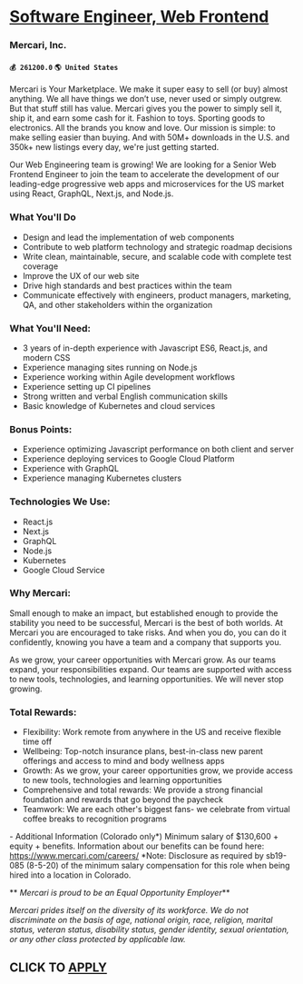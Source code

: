 # [Software Engineer, Web Frontend](https://www.remotewlb.com/apply/software-engineer-web-frontend)  
### Mercari, Inc.  
#### `💰 261200.0` `🌎 United States`  

Mercari is Your Marketplace. We make it super easy to sell (or buy) almost anything. We all have things we don’t use, never used or simply outgrew. But that stuff still has value. Mercari gives you the power to simply sell it, ship it, and earn some cash for it. Fashion to toys. Sporting goods to electronics. All the brands you know and love. Our mission is simple: to make selling easier than buying. And with 50M+ downloads in the U.S. and 350k+ new listings every day, we're just getting started.

Our Web Engineering team is growing! We are looking for a Senior Web Frontend Engineer to join the team to accelerate the development of our leading-edge progressive web apps and microservices for the US market using React, GraphQL, Next.js, and Node.js.

### What You'll Do

  * Design and lead the implementation of web components
  * Contribute to web platform technology and strategic roadmap decisions
  * Write clean, maintainable, secure, and scalable code with complete test coverage
  * Improve the UX of our web site
  * Drive high standards and best practices within the team
  * Communicate effectively with engineers, product managers, marketing, QA, and other stakeholders within the organization

### What You'll Need:

  * 3 years of in-depth experience with Javascript ES6, React.js, and modern CSS
  * Experience managing sites running on Node.js
  * Experience working within Agile development workflows
  * Experience setting up CI pipelines
  * Strong written and verbal English communication skills
  * Basic knowledge of Kubernetes and cloud services

### Bonus Points:

  * Experience optimizing Javascript performance on both client and server
  * Experience deploying services to Google Cloud Platform
  * Experience with GraphQL
  * Experience managing Kubernetes clusters

### Technologies We Use:

  * React.js
  * Next.js
  * GraphQL
  * Node.js
  * Kubernetes
  * Google Cloud Service

### Why Mercari:

Small enough to make an impact, but established enough to provide the stability you need to be successful, Mercari is the best of both worlds. At Mercari you are encouraged to take risks. And when you do, you can do it confidently, knowing you have a team and a company that supports you.

As we grow, your career opportunities with Mercari grow. As our teams expand, your responsibilities expand. Our teams are supported with access to new tools, technologies, and learning opportunities. We will never stop growing.

### Total Rewards:

  * Flexibility: Work remote from anywhere in the US and receive flexible time off 
  * Wellbeing: Top-notch insurance plans, best-in-class new parent offerings and access to mind and body wellness apps
  * Growth: As we grow, your career opportunities grow, we provide access to new tools, technologies and learning opportunities
  * Comprehensive and total rewards: We provide a strong financial foundation and rewards that go beyond the paycheck
  * Teamwork: We are each other's biggest fans- we celebrate from virtual coffee breaks to recognition programs

\- Additional Information (Colorado only*) Minimum salary of $130,600 + equity + benefits. Information about our benefits can be found here: https://www.mercari.com/careers/ *Note: Disclosure as required by sb19-085 (8-5-20) of the minimum salary compensation for this role when being hired into a location in Colorado.

 ** _Mercari is proud to be an Equal Opportunity Employer_**

 _Mercari prides itself on the diversity of its workforce. We do not discriminate on the basis of age, national origin, race, religion, marital status, veteran status, disability status, gender identity, sexual orientation, or any other class protected by applicable law._

  
## CLICK TO [APPLY](https://www.remotewlb.com/apply/software-engineer-web-frontend)

